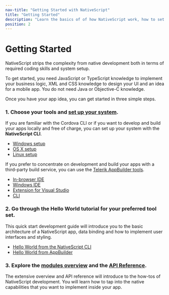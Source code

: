 ```yaml
---
nav-title: "Getting Started with NativeScript"
title: "Getting Started"
description: "Learn the basics of of how NativeScript work, how to set up your system and how to create your first Hello World app"
position: 2
---
```


# Getting Started

NativeScript strips the complexity from native development both in terms of required coding skills and system setup. 

To get started, you need JavaScript or TypeScript knowledge to implement your business logic, XML and CSS knowledge to design your UI and an idea for a mobile app. You do not need Java or Objective-C knowledge.

Once you have your app idea, you can get started in three simple steps.

### 1. Choose your tools and **[set up your system](setup/quick-setup.md)**.

If you are familiar with the Cordova CLI or if you want to develop and build your apps locally and free of charge, you can set up your system with the **NativeScript CLI**.
	
* [Windows setup](setup/ns-cli-setup/ns-setup-win.md)
* [OS X setup](setup/ns-cli-setup/ns-setup-os-x.md)
* [Linux setup](setup/ns-cli-setup/ns-setup-linux.md)

If you prefer to concentrate on development and build your apps with a third-party build service, you can use the [Telerik AppBuilder tools](setup/ab-setup/ab-web-setup.md).
	
* [In-browser IDE](setup/ab-setup/ab-web-setup.md)
* [Windows IDE](setup/ab-setup/ab-win-setup.md)
* [Extension for Visual Studio](setup/ab-setup/ab-vse-setup.md)
* [CLI](setup/ab-setup/ab-cli-setup.md)

### 2. Go through the **Hello World** tutorial for your preferred tool set.

This quick start development guide will introduce you to the basic architecture of a NativeScript app, data binding and how to implement user interfaces and styling.

* [Hello World from the NativeScript CLI](hello-world/hello-world-ns-cli.md)
* [Hello World from AppBuilder](hello-world/hello-world-appbuilder.md)

### 3. Explore the **[modules overview](modules.md)** and the **[API Reference](ApiReference/application/README.md)**.

The extensive overview and API reference will introduce to the how-tos of NativeScript development. You will learn how to tap into the native capabilities that you want to implement inside your app.